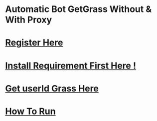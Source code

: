# Automatic Bot GetGrass Without & With Proxy
# [Register Here](https://app.getgrass.io/register/?referralCode=fIp-ogmECoJZhIN)
# [Install Requirement First Here !](https://github.com/ylasgamers/getgrasslite/blob/main/Requirements.md)
# [Get userId Grass Here](https://github.com/ylasgamers/getgrasslite/blob/main/geruserid.md)
# [How To Run](https://github.com/ylasgamers/getgrasslite/blob/main/howrun.md)
